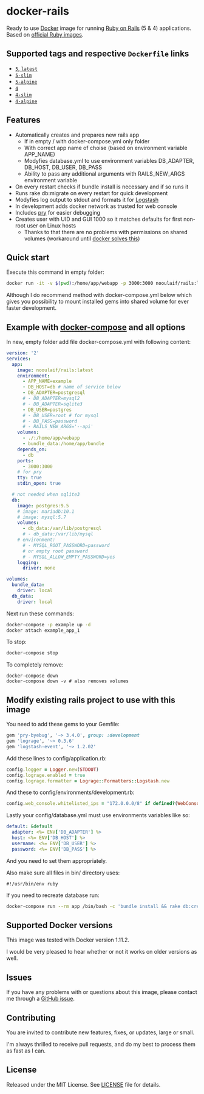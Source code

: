 # docker-rails

Ready to use [Docker](https://www.docker.com/) image for running [Ruby on Rails](http://rubyonrails.org/) (5 & 4) applications.
Based on [official Ruby images](https://hub.docker.com/_/ruby/).

## Supported tags and respective `Dockerfile` links

- [`5`, `latest`](https://github.com/nooulaif/docker-rails/blob/master/5.dockerfile)
- [`5-slim`](https://github.com/nooulaif/docker-rails/blob/master/5-slim.dockerfile)
- [`5-alpine`](https://github.com/nooulaif/docker-rails/blob/master/5-alpine.dockerfile)
- [`4`](https://github.com/nooulaif/docker-rails/blob/master/4.dockerfile)
- [`4-slim`](https://github.com/nooulaif/docker-rails/blob/master/4-slim.dockerfile)
- [`4-alpine`](https://github.com/nooulaif/docker-rails/blob/master/4-alpine.dockerfile)

## Features
- Automatically creates and prepares new rails app
    * If in empty / with docker-compose.yml only folder
    * With correct app name of choise (based on environment variable APP_NAME)
    * Modyfies database.yml to use environment variables DB_ADAPTER, DB_HOST, DB_USER, DB_PASS
    * Ability to pass any additional arguments with RAILS_NEW_ARGS environment variable
- On every restart checks if bundle install is necessary and if so runs it
- Runs rake db:migrate on every restart for quick development
- Modyfies log output to stdout and formats it for [Logstash](https://www.elastic.co/products/logstash)
- In development adds docker network as trusted for web console
- Includes [pry](http://pryrepl.org/) for easier debugging
- Creates user with UID and GUI 1000 so it matches defaults for first non-root user on Linux hosts
    * Thanks to that there are no problems with permissions on shared volumes (workaround until [docker solves this](https://github.com/docker/docker/issues/2259))

## Quick start
Execute this command in empty folder:
```bash
docker run -it -v $(pwd):/home/app/webapp -p 3000:3000 nooulaif/rails:latest
```
Although I do recommend method with docker-compose.yml below which gives you possibility to
mount installed gems into shared volume for ever faster development.

## Example with [docker-compose](https://github.com/docker/compose) and all options
In new, empty folder add file docker-compose.yml with following content:
```yaml
version: '2'
services:
  app:
    image: nooulaif/rails:latest
    environment:
      - APP_NAME=example
      - DB_HOST=db # name of service below
      - DB_ADAPTER=postgresql
      # - DB_ADAPTER=mysql2
      # - DB_ADAPTER=sqlite3
      - DB_USER=postgres
      # - DB_USER=root # for mysql
      # - DB_PASS=password
      # - RAILS_NEW_ARGS='--api'
    volumes:
      - ./:/home/app/webapp
      - bundle_data:/home/app/bundle
    depends_on:
      - db
    ports:
      - 3000:3000
    # for pry
    tty: true
    stdin_open: true

  # not needed when sqlite3
  db:
    image: postgres:9.5
    # image: mariadb:10.1
    # image: mysql:5.7
    volumes:
      - db_data:/var/lib/postgresql
      # - db_data:/var/lib/mysql
    # environment:
      # - MYSQL_ROOT_PASSWORD=password
      # or empty root password
      # - MYSQL_ALLOW_EMPTY_PASSWORD=yes
    logging:
      driver: none

volumes:
  bundle_data:
    driver: local
  db_data:
    driver: local
```
Next run these commands:
```bash
docker-compose -p example up -d
docker attach example_app_1
```
To stop:
```bash
docker-compose stop
```
To completely remove:
```
docker-compose down
docker-compose down -v # also removes volumes
```

## Modify existing rails project to use with this image
You need to add these gems to your Gemfile:
```ruby
gem 'pry-byebug', '~> 3.4.0', group: :development
gem 'lograge', '~> 0.3.6'
gem 'logstash-event', '~> 1.2.02'
```
Add these lines to config/application.rb:
```ruby
config.logger = Logger.new(STDOUT)
config.lograge.enabled = true
config.lograge.formatter = Lograge::Formatters::Logstash.new
```
And these to config/environments/development.rb:
```ruby
config.web_console.whitelisted_ips = "172.0.0.0/8" if defined?(WebConsole)
```
Lastly your config/database.yml must use environments variables like so:
```yaml
default: &default
  adapter: <%= ENV['DB_ADAPTER'] %>
  host: <%= ENV['DB_HOST'] %>
  username: <%= ENV['DB_USER'] %>
  password: <%= ENV['DB_PASS'] %>
```
And you need to set them appropriately.

Also make sure all files in bin/ directory uses:
```
#!/usr/bin/env ruby
```
If you need to recreate database run:
```bash
docker-compose run --rm app /bin/bash -c 'bundle install && rake db:create'
```

## Supported Docker versions
This image was tested with Docker version 1.11.2.

I would be very pleased to hear whether or not it works on older versions as well.

## Issues
If you have any problems with or questions about this image, please contact me through a [GitHub issue](https://github.com/nooulaif/docker-rails/issues).

## Contributing
You are invited to contribute new features, fixes, or updates, large or small.

I'm always thrilled to receive pull requests, and do my best to process them as fast as I can.

## License
Released under the MIT License. See [LICENSE](https://github.com/nooulaif/docker-rails/blob/master/LICENSE) file for details.
